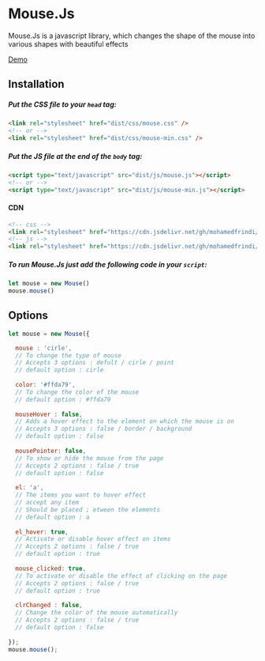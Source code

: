 # Mouse.Js
Mouse.Js is a javascript library, which changes the shape of the mouse into various shapes with beautiful effects

<a href="https://mohamedfrindi.github.io/Mouse.js/">Demo</a>

## Installation

##### Put the CSS file to your <code>head</code> tag:
````html
<link rel="stylesheet" href="dist/css/mouse.css" />
<!-- or -->
<link rel="stylesheet" href="dist/css/mouse-min.css" />
````

##### Put the JS file at the end of the <code>body</code> tag:
````html
<script type="text/javascript" src="dist/js/mouse.js"></script>
<!-- or -->
<script type="text/javascript" src="dist/js/mouse-min.js"></script>
````

#### CDN
````html
<!-- css -->
<link rel="stylesheet" href="https://cdn.jsdelivr.net/gh/mohamedfrindi/Mouse.js/dist/css/mouse.css" />
<!-- js -->
<link rel="stylesheet" href="https://cdn.jsdelivr.net/gh/mohamedfrindi/Mouse.js/dist/js/mouse.js" />
````


##### To run Mouse.Js just add the following code in your <code>script</code>:
````javascript
let mouse = new Mouse()
mouse.mouse()
````

## Options
````javascript
let mouse = new Mouse({

  mouse : 'cirle',
  // To change the type of mouse
  // Accepts 3 options : defult / cirle / point
  // default option : cirle
  
  color: '#ffda79',
  // To change the color of the mouse
  // default option : #ffda79
  
  mouseHover : false,
  // Adds a hover effect to the element on which the mouse is on
  // Accepts 3 options : false / border / background
  // default option : false
  
  mousePointer: false,
  // To show or hide the mouse from the page
  // Accepts 2 options : false / true
  // default option : false
  
  el: 'a',
  // The items you want to hover effect
  // accept any item
  // Should be placed ; etween the elements
  // default option : a
  
  el_hover: true,
  // Activate or disable hover effect on items
  // Accepts 2 options : false / true
  // default option : true
  
  mouse_clicked: true,
  // To activate or disable the effect of clicking on the page
  // Accepts 2 options : false / true
  // default option : true
  
  clrChanged : false,
  // Change the color of the mouse automatically
  // Accepts 2 options : false / true
  // default option : false
  
});
mouse.mouse();
````

